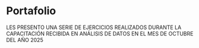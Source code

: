 # Portafolio
LES PRESENTO UNA SERIE DE EJERCICIOS REALIZADOS DURANTE LA CAPACITACIÓN RECIBIDA EN ANÁLISIS DE DATOS EN EL MES DE OCTUBRE DEL AÑO 2025
